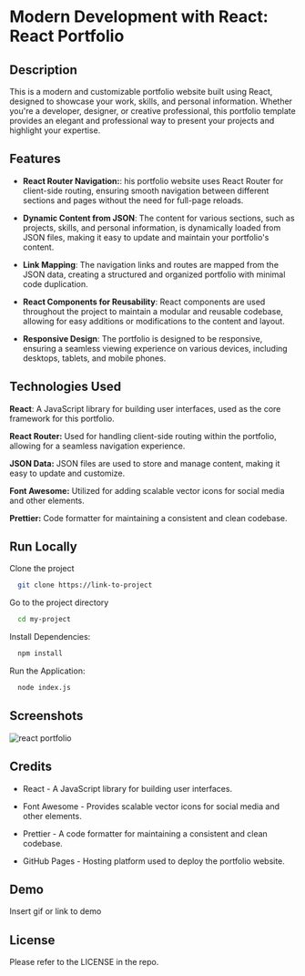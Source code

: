 
# Modern Development with React: React Portfolio


## Description

This is a modern and customizable portfolio website built using React, designed to showcase your work, skills, and personal information. Whether you're a developer, designer, or creative professional, this portfolio template provides an elegant and professional way to present your projects and highlight your expertise.
## Features

- **React Router Navigation:**: his portfolio website uses React Router for client-side routing, ensuring smooth navigation between different sections and pages without the need for full-page reloads.

- **Dynamic Content from JSON**: The content for various sections, such as projects, skills, and personal information, is dynamically loaded from JSON files, making it easy to update and maintain your portfolio's content.

- **Link Mapping**: The navigation links and routes are mapped from the JSON data, creating a structured and organized portfolio with minimal code duplication.

- **React Components for Reusability**: React components are used throughout the project to maintain a modular and reusable codebase, allowing for easy additions or modifications to the content and layout.

- **Responsive Design**: The portfolio is designed to be responsive, ensuring a seamless viewing experience on various devices, including desktops, tablets, and mobile phones.









## Technologies Used

**React**: A JavaScript library for building user interfaces, used as the core framework for this portfolio.

**React Router:** Used for handling client-side routing within the portfolio, allowing for a seamless navigation experience.

**JSON Data:** JSON files are used to store and manage content, making it easy to update and customize.

**Font Awesome:** Utilized for adding scalable vector icons for social media and other elements.

**Prettier:** Code formatter for maintaining a consistent and clean codebase.


## Run Locally

Clone the project

```bash
  git clone https://link-to-project
```

Go to the project directory

```bash
  cd my-project
```

Install Dependencies:

```bash
  npm install
```

Run the Application:

```bash
  node index.js
```



## Screenshots

![react portfolio](https://via.placeholder.com/468x300?text=App+Screenshot+Here)



## Credits


- React - A JavaScript library for building user interfaces.

- Font Awesome - Provides scalable vector icons for social media and other elements.

- Prettier - A code formatter for maintaining a consistent and clean codebase.

- GitHub Pages - Hosting platform used to deploy the portfolio website.


## Demo

Insert gif or link to demo


## License

Please refer to the LICENSE in the repo.

